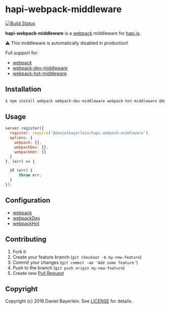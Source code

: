 # hapi-webpack-middleware

[![Build Status](https://travis-ci.org/danielbayerlein/hapi-webpack-middleware.svg?branch=master)](https://travis-ci.org/danielbayerlein/hapi-webpack-middleware)

**hapi-webpack-middleware** is a [webpack](https://github.com/webpack/webpack) middleware for [hapi.js](https://github.com/hapijs/hapi).

:warning: This middleware is automatically disabled in production!

Full support for:

* [webpack](https://webpack.github.io/docs/configuration.html#configuration-object-content)
* [webpack-dev-middleware](https://github.com/webpack/webpack-dev-middleware)
* [webpack-hot-middleware](https://github.com/glenjamin/webpack-hot-middleware)

## Installation

```bash
$ npm install webpack webpack-dev-middleware webpack-hot-middleware @danielbayerlein/hapi-webpack-middleware --save-dev
```

## Usage

```javascript
server.register({
  register: require('@danielbayerlein/hapi-webpack-middleware'),
  options: {
    webpack: {},
    webpackDev: {},
    webpackHot: {}
  }
}, (err) => {

  if (err) {
      throw err;
  }
});
```

## Configuration

* [webpack](https://github.com/webpack/webpack-dev-middleware#usage)
* [webpackDev](https://github.com/webpack/webpack-dev-middleware#usage)
* [webpackHot](https://github.com/glenjamin/webpack-hot-middleware/blob/072b1475e45cc94df4cab99907c538283ce1fafa/middleware.js#L8-L10)

## Contributing

1. Fork it
2. Create your feature branch (`git checkout -b my-new-feature`)
3. Commit your changes (`git commit -am 'Add some feature'`)
4. Push to the branch (`git push origin my-new-feature`)
5. Create new [Pull Request](../../pull/new/master)

## Copyright

Copyright (c) 2016 Daniel Bayerlein. See [LICENSE](./LICENSE.md) for details.
